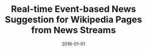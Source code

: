 ---
title: "Real-time Event-based News Suggestion for Wikipedia Pages from News Streams"
collection: publications
permalink: /publication/2018-DBLP_conf_www_LyuF18
date: 2018-01-01
venue: 'Companion of the The Web Conference 2018 on The Web Conference 2018, WWW 2018, Lyon , France, April 23-27, 2018'
---
